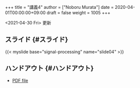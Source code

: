 +++
title = "講義4"
author = ["Noboru Murata"]
date = 2020-04-01T00:00:00+09:00
draft = false
weight = 1005
+++

<span class="timestamp-wrapper"><span class="timestamp">&lt;2021-04-30 Fri&gt; </span></span> 更新


## スライド {#スライド}

{{< myslide base="signal-processing" name="slide04" >}}


## ハンドアウト {#ハンドアウト}

-   [PDF file](https://noboru-murata.github.io/signal-processing/pdfs/slide04.pdf)